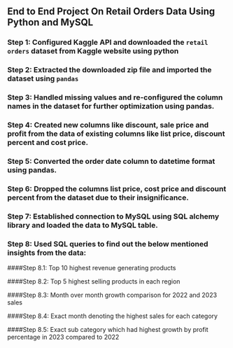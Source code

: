 ## End to End Project On Retail Orders Data Using Python and MySQL

### Step 1: Configured Kaggle API and downloaded the `retail orders` dataset from Kaggle website using python

### Step 2: Extracted the downloaded zip file and imported the dataset using `pandas`

### Step 3: Handled missing values and re-configured the column names in the dataset for further optimization using pandas. 

### Step 4: Created new columns like discount, sale price and profit from the data of existing columns like list price, discount percent and cost price. 

### Step 5: Converted the order date column to datetime format using pandas. 

### Step 6: Dropped the columns list price, cost price and discount percent from the dataset due to their insignificance.

### Step 7: Established connection to MySQL using SQL alchemy library and loaded the data to MySQL table. 

### Step 8: Used SQL queries to find out the below mentioned insights from the data: 

####Step 8.1: Top 10 highest revenue generating products

####Step 8.2: Top 5 highest selling products in each region

####Step 8.3: Month over month growth comparison for 2022 and 2023 sales

####Step 8.4: Exact month denoting the highest sales for each category

####Step 8.5: Exact sub category which had highest growth by profit percentage in 2023 compared to 2022